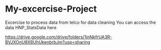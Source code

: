# My-excercise-Project
Excercise to process data from telco for data cleaning
You can access the data HNP_StatsData here

https://drive.google.com/drive/folders/1jnNkfrUA3R-BVJXOnU8X8UhUkenbrbJm?usp=sharing
